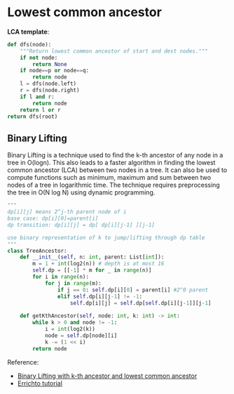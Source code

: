 # Lowest common ancestor

**LCA template**:

``` py
def dfs(node):
    """Return lowest common ancestor of start and dest nodes."""
    if not node:
        return None
    if node==p or node==q:
        return node
    l = dfs(node.left)
    r = dfs(node.right)
    if l and r:
        return node
    return l or r
return dfs(root)
```

## Binary Lifting

Binary Lifting is a technique used to find the k-th ancestor of any node in a tree in O(logn).
This also leads to a faster algorithm in finding the lowest common ancestor (LCA) between two nodes in a tree.
It can also be used to compute functions such as minimum, maximum and sum between two nodes of a tree in logarithmic time.
The technique requires preprocessing the tree in O(N log N) using dynamic programming.

```py
"""
dp[i][j] means 2^j-th parent node of i
base case: dp[i][0]=parent[i]
dp transition: dp[i][j] = dp[ dp[i][j-1] ][j-1]

use binary representation of k to jump/lifting through dp table
"""
class TreeAncestor:
    def __init__(self, n: int, parent: List[int]):
        m = 1 + int(log2(n)) # depth is at most 16 
        self.dp = [[-1] * m for _ in range(n)]
        for i in range(n):
            for j in range(m):
                if j == 0: self.dp[i][0] = parent[i] #2^0 parent
                elif self.dp[i][j-1] != -1: 
                    self.dp[i][j] = self.dp[self.dp[i][j-1]][j-1]
    
    def getKthAncestor(self, node: int, k: int) -> int:
        while k > 0 and node != -1: 
            i = int(log2(k))
            node = self.dp[node][i]
            k -= (1 << i)
        return node 
```

Reference:

- [Binary Lifting with k-th ancestor and lowest common ancestor](https://iq.opengenus.org/binary-lifting-k-th-ancestor-lowest-common-ancestor)
- [Errichto tutorial](https://www.youtube.com/watch?v=oib-XsjFa-M)
